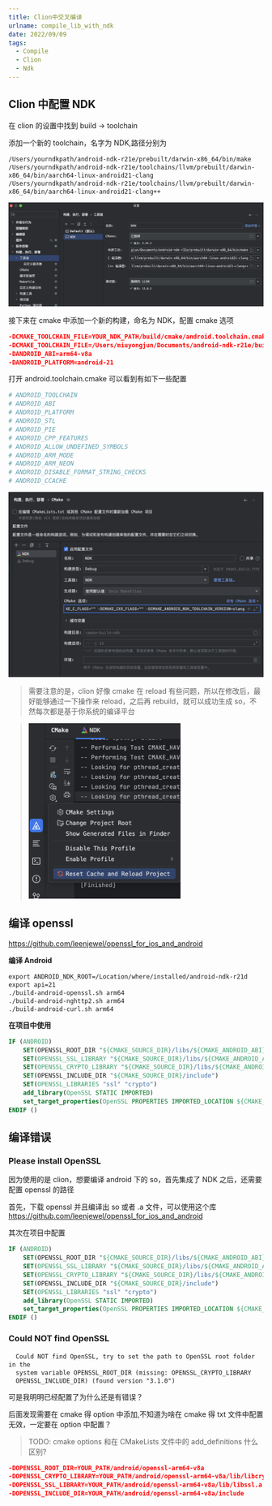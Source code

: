 ```yaml
---
title: Clion中交叉编译
urlname: compile_lib_with_ndk
date: 2022/09/09
tags:
  - Compile
  - Clion
  - Ndk
---
```


## Clion 中配置 NDK

在 clion 的设置中找到 build -> toolchain

添加一个新的 toolchain，名字为 NDK,路径分别为

```text
/Users/yourndkpath/android-ndk-r21e/prebuilt/darwin-x86_64/bin/make
/Users/yourndkpath/android-ndk-r21e/toolchains/llvm/prebuilt/darwin-x86_64/bin/aarch64-linux-android21-clang
/Users/yourndkpath/android-ndk-r21e/toolchains/llvm/prebuilt/darwin-x86_64/bin/aarch64-linux-android21-clang++
```

![](https://raw.githubusercontent.com/mikaelzero/ImageSource/main/uPic/QqHQ3Y.png)

接下来在 cmake 中添加一个新的构建，命名为 NDK，配置 cmake 选项

```cmake
-DCMAKE_TOOLCHAIN_FILE=YOUR_NDK_PATH/build/cmake/android.toolchain.cmake
-DCMAKE_TOOLCHAIN_FILE=/Users/miuyongjun/Documents/android-ndk-r21e/build/cmake/android.toolchain.cmake
-DANDROID_ABI=arm64-v8a
-DANDROID_PLATFORM=android-21
```

打开 android.toolchain.cmake 可以看到有如下一些配置

```cmake
# ANDROID_TOOLCHAIN
# ANDROID_ABI
# ANDROID_PLATFORM
# ANDROID_STL
# ANDROID_PIE
# ANDROID_CPP_FEATURES
# ANDROID_ALLOW_UNDEFINED_SYMBOLS
# ANDROID_ARM_MODE
# ANDROID_ARM_NEON
# ANDROID_DISABLE_FORMAT_STRING_CHECKS
# ANDROID_CCACHE
```

![](https://raw.githubusercontent.com/mikaelzero/ImageSource/main/uPic/PX2ZGY.png)

> 需要注意的是，clion 好像 cmake 在 reload 有些问题，所以在修改后，最好能够通过一下操作来 reload，之后再 rebuild，就可以成功生成 so，不然每次都是基于你系统的编译平台

> <img src="https://raw.githubusercontent.com/mikaelzero/ImageSource/main/uPic/gVLz8v.png"  width="300"  />

## 编译 openssl

https://github.com/leenjewel/openssl_for_ios_and_android

**编译 Android**

```text
export ANDROID_NDK_ROOT=/Location/where/installed/android-ndk-r21d
export api=21
./build-android-openssl.sh arm64
./build-android-nghttp2.sh arm64
./build-android-curl.sh arm64
```

**在项目中使用**

```cmake
IF (ANDROID)
    SET(OPENSSL_ROOT_DIR "${CMAKE_SOURCE_DIR}/libs/${CMAKE_ANDROID_ABI}")
    SET(OPENSSL_SSL_LIBRARY "${CMAKE_SOURCE_DIR}/libs/${CMAKE_ANDROID_ABI}")
    SET(OPENSSL_CRYPTO_LIBRARY "${CMAKE_SOURCE_DIR}/libs/${CMAKE_ANDROID_ABI}")
    SET(OPENSSL_INCLUDE_DIR "${CMAKE_SOURCE_DIR}/include")
    SET(OPENSSL_LIBRARIES "ssl" "crypto")
    add_library(OpenSSL STATIC IMPORTED)
    set_target_properties(OpenSSL PROPERTIES IMPORTED_LOCATION ${CMAKE_SOURCE_DIR}/libs/${CMAKE_ANDROID_ABI}/libssl.a)
ENDIF ()
```

## 编译错误

### Please install OpenSSL

因为使用的是 clion，想要编译 android 下的 so，首先集成了 NDK 之后，还需要配置 openssl 的路径

首先，下载 openssl 并且编译出 so 或者 .a 文件，可以使用这个库 https://github.com/leenjewel/openssl_for_ios_and_android

其次在项目中配置

```cmake
IF (ANDROID)
    SET(OPENSSL_ROOT_DIR "${CMAKE_SOURCE_DIR}/libs/${CMAKE_ANDROID_ABI}")
    SET(OPENSSL_SSL_LIBRARY "${CMAKE_SOURCE_DIR}/libs/${CMAKE_ANDROID_ABI}")
    SET(OPENSSL_CRYPTO_LIBRARY "${CMAKE_SOURCE_DIR}/libs/${CMAKE_ANDROID_ABI}")
    SET(OPENSSL_INCLUDE_DIR "${CMAKE_SOURCE_DIR}/include")
    SET(OPENSSL_LIBRARIES "ssl" "crypto")
    add_library(OpenSSL STATIC IMPORTED)
    set_target_properties(OpenSSL PROPERTIES IMPORTED_LOCATION ${CMAKE_SOURCE_DIR}/libs/${CMAKE_ANDROID_ABI}/libssl.a)
ENDIF ()
```

### Could NOT find OpenSSL

```text
  Could NOT find OpenSSL, try to set the path to OpenSSL root folder in the
  system variable OPENSSL_ROOT_DIR (missing: OPENSSL_CRYPTO_LIBRARY
  OPENSSL_INCLUDE_DIR) (found version "3.1.0")
```

可是我明明已经配置了为什么还是有错误？

后面发现需要在 cmake 得 option 中添加,不知道为啥在 cmake 得 txt 文件中配置无效，一定要在 option 中配置？

> TODO: cmake options 和在 CMakeLists 文件中的 add_definitions 什么区别?

```cmake
-DOPENSSL_ROOT_DIR=YOUR_PATH/android/openssl-arm64-v8a
-DOPENSSL_CRYPTO_LIBRARY=YOUR_PATH/android/openssl-arm64-v8a/lib/libcrypto.a
-DOPENSSL_SSL_LIBRARY=YOUR_PATH/android/openssl-arm64-v8a/lib/libssl.a
-DOPENSSL_INCLUDE_DIR=YOUR_PATH/android/openssl-arm64-v8a/include
```
